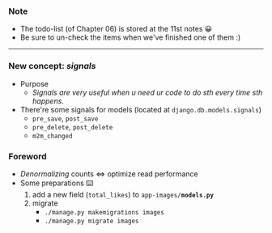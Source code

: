 
### Note 
- The todo-list (of Chapter 06) is stored at the 11st notes 😀
- Be sure to un-check the items when we've finished one of them :)

----------

### New concept: ***signals***
- Purpose 
    - *Signals are very useful when u need ur code to do sth every time sth happens*.
- There're some signals for models (located at ```django.db.models.signals```)
    - ```pre_save```, ```post_save```
    - ```pre_delete```, ```post_delete```
    - ```m2m_changed```

### Foreword
- *Denormalizing* counts <=> optimize read performance 
- Some preparations ⌨️
    1. add a new field (```total_likes```) to ```app-images/```**```models.py```**
    2. migrate 
        - ```./manage.py makemigrations images```
        - ```./manage.py migrate images```